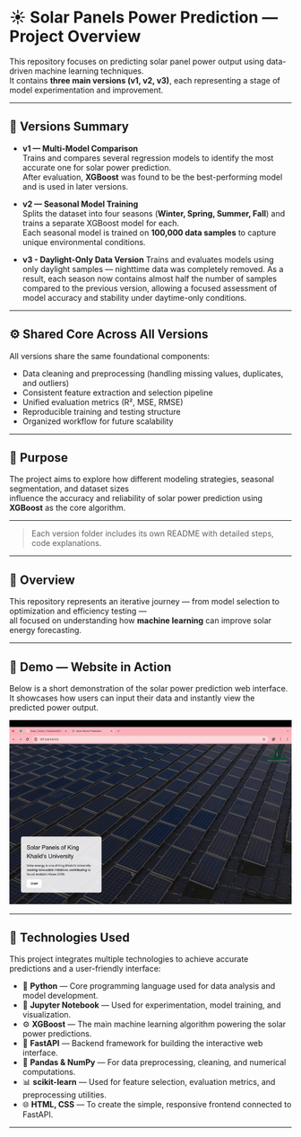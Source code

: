 # ☀️ Solar Panels Power Prediction — Project Overview

This repository focuses on predicting solar panel power output using data-driven machine learning techniques.  
It contains **three main versions (v1, v2, v3)**, each representing a stage of model experimentation and improvement.

---

## 🔁 Versions Summary

- **v1 — Multi-Model Comparison**  
  Trains and compares several regression models to identify the most accurate one for solar power prediction.  
  After evaluation, **XGBoost** was found to be the best-performing model and is used in later versions.

- **v2 — Seasonal Model Training**  
  Splits the dataset into four seasons (**Winter, Spring, Summer, Fall**) and trains a separate XGBoost model for each.  
  Each seasonal model is trained on **100,000 data samples** to capture unique environmental conditions.

- **v3 - Daylight-Only Data Version**
Trains and evaluates models using only daylight samples — nighttime data was completely removed.
As a result, each season now contains almost half the number of samples compared to the previous version,
allowing a focused assessment of model accuracy and stability under daytime-only conditions.

---

## ⚙️ Shared Core Across All Versions
All versions share the same foundational components:
- Data cleaning and preprocessing (handling missing values, duplicates, and outliers)  
- Consistent feature extraction and selection pipeline  
- Unified evaluation metrics (R², MSE, RMSE)  
- Reproducible training and testing structure  
- Organized workflow for future scalability

---

## 🎯 Purpose
The project aims to explore how different modeling strategies, seasonal segmentation, and dataset sizes  
influence the accuracy and reliability of solar power prediction using **XGBoost** as the core algorithm.

---


> Each version folder includes its own README with detailed steps, code explanations.

---

## 🧩 Overview
This repository represents an iterative journey — from model selection to optimization and efficiency testing —  
all focused on understanding how **machine learning** can improve solar energy forecasting.

---

## 🎥 Demo — Website in Action

Below is a short demonstration of the solar power prediction web interface.  
It showcases how users can input their data and instantly view the predicted power output.

<p align="center">
  <img src="https://github.com/AI-UNIT-IT-KKU/Solar_Panels_Prediction/raw/main/v3/Static/images/demo.gif" alt="Solar Power Prediction Demo" width="800">
</p>

---

## 🧠 Technologies Used

This project integrates multiple technologies to achieve accurate predictions and a user-friendly interface:

- 🐍 **Python** — Core programming language used for data analysis and model development.  
- 📓 **Jupyter Notebook** — Used for experimentation, model training, and visualization.  
- ⚙️ **XGBoost** — The main machine learning algorithm powering the solar power predictions.  
- 🚀 **FastAPI** — Backend framework for building the interactive web interface.  
- 🧮 **Pandas & NumPy** — For data preprocessing, cleaning, and numerical computations.  
- 📊 **scikit-learn** — Used for feature selection, evaluation metrics, and preprocessing utilities.  
- 🌐 **HTML, CSS** — To create the simple, responsive frontend connected to FastAPI.

---


